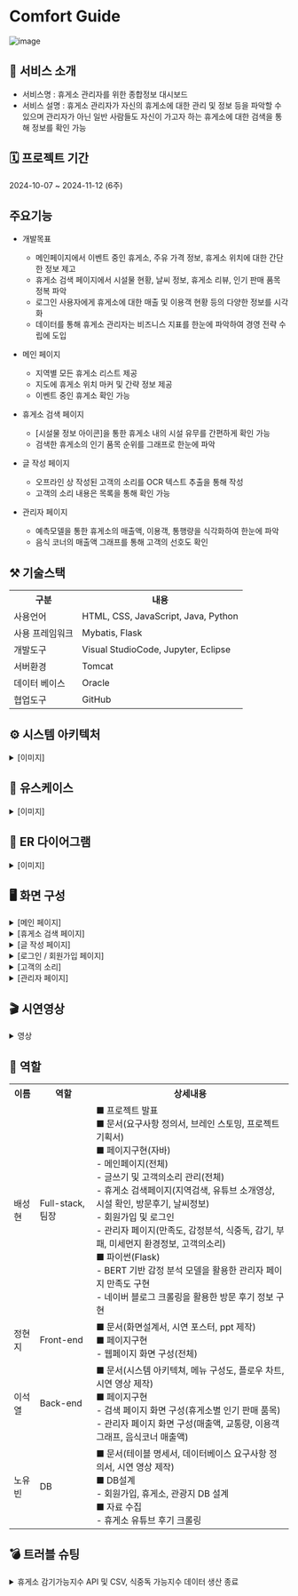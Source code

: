 # Comfort Guide
![image](https://github.com/user-attachments/assets/5ad75f50-f734-4a5b-b57c-c4cd420cd3a0)

## 📂 서비스 소개
* 서비스명 : 휴게소 관리자를 위한 종합정보 대시보드
* 서비스 설명 : 휴게소 관리자가 자신의 휴게소에 대한 관리 및 정보 등을 파악할 수 있으며 관리자가 아닌 일반 사람들도 자신이 가고자 하는 휴게소에 대한 검색을 통해 정보를 확인 가능
  
## 🗓️ 프로젝트 기간  
2024-10-07 ~ 2024-11-12 (6주)

##  주요기능
* 개발목표
  - 메인페이지에서 이벤트 중인 휴게소, 주유 가격 정보, 휴게소 위치에 대한 간단한 정보 제고
  - 휴게소 검색 페이지에서 시설물 현황, 날씨 정보, 휴게소 리뷰, 인기 판매 품목 정복 파악
  - 로그인 사용자에게 휴게소에 대한 매출 및 이용객 현황 등의 다양한 정보를 시각화
  - 데이터를 통해 휴게소 관리자는 비즈니스 지표를 한눈에 파악하여 경영 전략 수립에 도입
* 메인 페이지
  - 지역별 모든 휴게소 리스트 제공<br>
  - 지도에 휴게소 위치 마커 및 간략 정보 제공<br>
  - 이벤트 중인 휴게소 확인 가능

* 휴게소 검색 페이지
  - [시설물 정보 아이콘]을 통한 휴게소 내의 시설 유무를 간편하게 확인 가능<br>
  - 검색한 휴게소의 인기 품목 순위를 그래프로 한눈에 파악

* 글 작성 페이지
  - 오프라인 상 작성된 고객의 소리를 OCR 텍스트 추출을 통해 작성<br>
  - 고객의 소리 내용은 목록을 통해 확인 가능
    
* 관리자 페이지
  - 예측모델을 통한 휴게소의 매출액, 이용객, 통행량을 식각화하여 한눈에 파악<br>
  - 음식 코너의 매출액 그래프를 통해 고객의 선호도 확인<br>

## ⚒️ 기술스택
<table>
   <tr>
      <th>구분</th>
      <th>내용</th>
    </tr>
    <tr>
      <td>사용언어</td>
      <td>
  HTML, CSS, JavaScript, Java, Python
      </td>
    <tr>
     <td>사용 프레임워크</td>
      <td>
Mybatis, Flask
      </td>
    <tr>
    <td>개발도구</td>
    <td>
Visual StudioCode, Jupyter, Eclipse
    </td>
  <tr>
  <td>서버환경</td>
  <td>
Tomcat
  </td>
  <tr>
  <td>데이터 베이스</td>
  <td>
Oracle
  </td>
<tr>
 <td> 협업도구</td>
  <td>
  GitHub
  </td>
</tr>
</table>

## ⚙ 시스템 아키텍처

<details><summary>[이미지]
</summary>
<br>

< 데이터 분석 > 
![image](https://github.com/user-attachments/assets/2ba399ca-8675-4288-baa0-a90c4d713780)

< Flask >
![image](https://github.com/user-attachments/assets/4c99c265-99df-492b-90f7-924a102e5b94)

< JSP Servlet >
![image](https://github.com/user-attachments/assets/1b2ed7a7-0e03-43f0-856e-3beb0dfccf05)
</details>


## 📍 유스케이스

<details><summary>[이미지]
</summary>

![image](https://github.com/user-attachments/assets/02158d5c-9f8f-4cbd-9b2b-a1075bea9f8f) 
![image](https://github.com/user-attachments/assets/d2bc6ae2-7b5b-4f7c-8cad-0bb22c555f0b) 
</details>


## 📍 ER 다이어그램

<details><summary>[이미지]
</summary>

![image](https://github.com/user-attachments/assets/6e768193-05ad-4e7a-96e3-e06e58b5ccef)
</details>


## 🖥 화면 구성

<details><summary>[메인 페이지]
</summary>

![image](https://github.com/user-attachments/assets/e1bcb304-0dcf-45b2-b1af-2022a1697e87)![image](https://github.com/user-attachments/assets/9ba0b47b-6a14-4adc-8b17-215174e31ded)
  - 카카오 맵 API를 사용한 지도 구성

    1. 카카오 맵 API를 사용한 지도 불러오기
    2. 한국관광공사 휴게소 상세정보 CSV를 사용한 휴게소 위도 경도 데이터베이스 입력 및 불러오기
    3. 휴게소 위도 경도에 따른 마커 생성
    4. 휴게소 지역에 따른 리스트 구현
    5. 휴게소 이름에 따른 검색 구현
  - 한국도로공사 휴게소 이벤트 API를 사용한 이벤트 중인 휴게소 구성
  - Opinet API, CSV를 사용한 주유 가격 정보 구성

    1. Opinet API를 사용한 주유가격 정보
    2. Opinet CSV를 사용한 전기차 충전소, 등유 정보
  - 한국관광공사 데이터랩 CSV 데이터를 사용한 국내여행 횟수, 관광 지출액, 지역 방문자 증가율 구성
</details>
<details><summary>[휴게소 검색 페이지]
</summary>

![image](https://github.com/user-attachments/assets/4d3c5168-61db-4db2-9b4d-5a5110928ba8)
- 유튜브 크롤링을 통한 휴게소 유튜브 소개영상 구현
- 기상청 단기예보 API를 사용한 해당 지역 날씨정보 구현

    1. 데이터베이스 상 있는 휴게소 위도 경도 정보를 통한 해당 지역 날씨정보 구현
- 한국도로공사 휴게소 시설물 현황CSV를 사용한 휴게소 시설물 현황 구현

    1. 휴게소 시설물 현황 및 기타 CSV파일을 사용한 휴게소 시설물 현황 데이터베이스 입력
    2. Ajax를 사용한 지역별 휴게소 정보 불러오기 비동기 처리 및 불러온 값에 따른 화면 변환
    3. 해당 휴게소 시설물에 따른 아이콘 그레이아웃 효과
- 한국도로공사 휴게소별 인기판매 매장API를 사용한 휴게소 인기 판매 순위 구현
- 네이버 블로그 크롤링을 토안 방문후기 구현
</details>
<details><summary>[글 작성 페이지]
</summary>

![image](https://github.com/user-attachments/assets/8f5820b4-5d88-4a25-a36d-1c352ae8006f)
- 휴게소 고객의소리 글작성 페이지

    1. 휴게소 고객의 소리 작성
    2. 모든 항목 필수 작성 처리 및 미 작성 시 작성 버튼 미작동
    3. 지역 및 휴게소 선택 시 해당 휴게소 관리자만 확인 가능
    4. Tessaract 라이브러리 기반 OCR 기능
</details>
<details><summary>[로그인 / 회원가입 페이지]
</summary>

![image](https://github.com/user-attachments/assets/99afa285-c2ca-49a3-ae62-d292f8195e0e)

![image](https://github.com/user-attachments/assets/5ebff2fd-39e1-4442-a2d5-a551f4fe5429)
- 로그인 기능
- 회원가입 기능

    1. AJAX 기반 아이디 데이터베이스 중복 확인
    2. AJAX 기반 비밀빈호 확인 비동기 처리
</details>
<details><summary>[고객의 소리]
</summary>

![image](https://github.com/user-attachments/assets/71c79b2a-1c35-4c62-88ef-ee6ee988ca84)
- 글작성 페이지 휴게소에 선택된 휴게소 관리자만 확인 가능
- Tessaract 라이브러리 기반 OCR 기능
</details>
<details><summary>[관리자 페이지]
</summary>

![image](https://github.com/user-attachments/assets/7f592d9b-2bde-4c91-88ab-e2ed6a196721)

![image](https://github.com/user-attachments/assets/395d4e16-6c1f-4042-b087-1ebe0c9804c5)
- 관리자의 휴게소에 대한 이용객, 매출액, 교통량 그래프 제공

    1. 예측모델을 활용한 예측 그래프 제공
- 휴게소 매장 매출액 CSV기반 그래프 제공
- 크롤링 데이터를 통한 만족도, 감정분석 데이터

    1. 감정분석 모델을 사용한 크롤링 데이터 감정분석
    2. 파이썬 Flask를 활용한 GET 방식으로 데이터 가져오기
- 식중독, 감기, 부패, 미세먼지 환경정보 제공

    1. OpenWeatehr, 기상청 단기예보 API를 활용한 환경정보 제공
    2. 현재 지원하고 있지 않은 감기가능지수, 부패가능지수 산출 데이터를 기반한 기능 구현
</details>



## 🎬 시연영상

<details><summary>영상
</summary>

![컴포트가이트_핵심_영상(용량줄임)](https://github.com/user-attachments/assets/92d139a6-1bed-4f76-ac57-36f489ad1799)
</details>

## 📄 역할
<table>
   <tr>
      <th>이름</th>
      <th>역할</th>
      <th>상세내용</th>
    </tr>
    <tr>
      <td>배성현</td>
      <td>Full-stack, 팀장</td>
      <td>
         ■ 프로젝트 발표 <br> 
         ■ 문서(요구사항 정의서, 브레인 스토밍, 프로젝트 기획서)  <br>      
         ■ 페이지구현(자바)  <br>
          - 메인페이지(전체)<br>
          - 글쓰기 및 고객의소리 관리(전체)<br>
          - 휴게소 검색페이지(지역검색, 유튜브 소개영상, 시설 확인, 방문후기, 날씨정보)<br>
          - 회원가입 및 로그인<br>
          - 관리자 페이지(만족도, 감정분석, 식중독, 감기, 부패, 미세먼지 환경정보, 고객의소리)<br>
         ■ 파이썬(Flask)<br>
          - BERT 기반 감정 분석 모델을 활용한 관리자 페이지 만족도 구현<br>
          - 네이버 블로그 크롤링을 활용한 방문 후기 정보 구현<br>
     </td>
    </tr>
<tr>
      <td>정현지</td>
      <td>Front-end</td>
      <td>
         ■ 문서(화면설계서, 시연 포스터, ppt 제작)  <br>      
         ■ 페이지구현  <br>
          - 웹페이지 화면 구성(전체)<br>
     </td>
    </tr>
<tr>
 <td>이석열</td>
      <td>Back-end</td>
      <td>
         ■ 문서(시스템 아키텍쳐, 메뉴 구성도, 플로우 차트, 시연 영상 제작)  <br>      
         ■ 페이지구현  <br>
          - 검색 페이지 화면 구성(휴게소별 인기 판매 품목)<br>
          - 관리자 페이지 화면 구성(매출액, 교통량, 이용객 그래프, 음식코너 매출액)<br>
     </td>
</tr>
 <td>노유빈</td>
      <td>DB</td>
      <td>
         ■ 문서(테이블 명세서, 데이터베이스 요구사항 정의서, 시연 영상 제작)  <br>      
         ■ DB설계  <br>
          - 회원가입, 휴게소, 관광지 DB 설계<br>
         ■ 자료 수집  <br>
          - 휴게소 유튜브 후기 크롤링<br>
     </td>
</tr>
</table>

## 💣 트러블 슈팅


<details><summary>휴게소 감기가능지수 API 및 CSV, 식중독 가능지수 데이터 생산 종료
</summary>

- **문제점**

![image](https://github.com/user-attachments/assets/9b2575ce-a060-421f-a51f-1906aeae386e)
참고자료 : https://data.kma.go.kr/data/lwi/hwiRltmList.do?pgmNo=642

1. 기존 CSV 및 API 데이터가 2022년 부로 생산이 종료된 것을 확인
2. 감기 가능지수 및 식중독 가능 지수를 산출하는 방법 탐색

<br>

- **해결 방안**
![image](https://github.com/user-attachments/assets/df88449c-9b37-41b7-b540-c8875da4c205)
![image](https://github.com/user-attachments/assets/4e604feb-3353-4f73-b400-76ba45c190b4)
1. DB에서 불러온 위도 및 경도, 검색창에서 선택된 지역을 JS에 가져옴.
2. 감기 가능지수 및 식중독 가능 지수 산출 데이터를 JS로 구현
</details>





    
